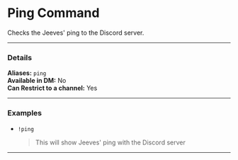 # Ping Command

Checks the Jeeves' ping to the Discord server.
***
### Details

**Aliases:** `ping`   
**Available in DM:** No   
**Can Restrict to a channel:** Yes

***

### Examples

* `!ping`
  > This will show Jeeves' ping with the Discord server
***
